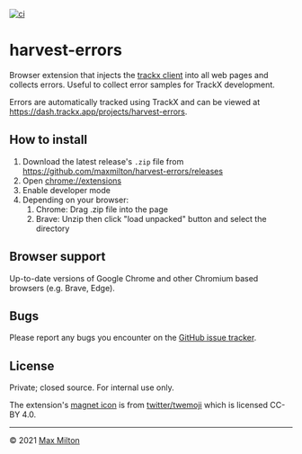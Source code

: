 [![ci](https://github.com/maxmilton/harvest-errors/actions/workflows/ci.yml/badge.svg)](https://github.com/maxmilton/harvest-errors/actions/workflows/ci.yml)

# harvest-errors

Browser extension that injects the [trackx client](https://github.com/maxmilton/trackx/tree/master/packages/client) into all web pages and collects errors. Useful to collect error samples for TrackX development.

Errors are automatically tracked using TrackX and can be viewed at <https://dash.trackx.app/projects/harvest-errors>.

## How to install

1. Download the latest release's `.zip` file from <https://github.com/maxmilton/harvest-errors/releases>
1. Open <chrome://extensions>
1. Enable developer mode
1. Depending on your browser:
   1. Chrome: Drag .zip file into the page
   1. Brave: Unzip then click "load unpacked" button and select the directory

## Browser support

Up-to-date versions of Google Chrome and other Chromium based browsers (e.g. Brave, Edge).

## Bugs

Please report any bugs you encounter on the [GitHub issue tracker](https://github.com/maxmilton/harvest-errors/issues).

## License

Private; closed source. For internal use only.

The extension's [magnet icon](https://github.com/twitter/twemoji/blob/master/assets/svg/1f9f2.svg) is from [twitter/twemoji](https://github.com/twitter/twemoji) which is licensed CC-BY 4.0.

---

© 2021 [Max Milton](https://maxmilton.com)

